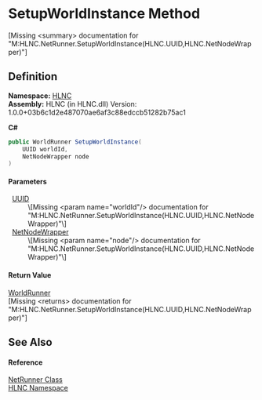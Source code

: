 # SetupWorldInstance Method


\[Missing &lt;summary&gt; documentation for "M:HLNC.NetRunner.SetupWorldInstance(HLNC.UUID,HLNC.NetNodeWrapper)"\]



## Definition
**Namespace:** <a href="N_HLNC">HLNC</a>  
**Assembly:** HLNC (in HLNC.dll) Version: 1.0.0+03b6c1d2e487070ae6af3c88edccb51282b75ac1

**C#**
``` C#
public WorldRunner SetupWorldInstance(
	UUID worldId,
	NetNodeWrapper node
)
```



#### Parameters
<dl><dt>  <a href="T_HLNC_UUID">UUID</a></dt><dd>\[Missing &lt;param name="worldId"/&gt; documentation for "M:HLNC.NetRunner.SetupWorldInstance(HLNC.UUID,HLNC.NetNodeWrapper)"\]</dd><dt>  <a href="T_HLNC_NetNodeWrapper">NetNodeWrapper</a></dt><dd>\[Missing &lt;param name="node"/&gt; documentation for "M:HLNC.NetRunner.SetupWorldInstance(HLNC.UUID,HLNC.NetNodeWrapper)"\]</dd></dl>

#### Return Value
<a href="T_HLNC_WorldRunner">WorldRunner</a>  
\[Missing &lt;returns&gt; documentation for "M:HLNC.NetRunner.SetupWorldInstance(HLNC.UUID,HLNC.NetNodeWrapper)"\]

## See Also


#### Reference
<a href="T_HLNC_NetRunner">NetRunner Class</a>  
<a href="N_HLNC">HLNC Namespace</a>  
